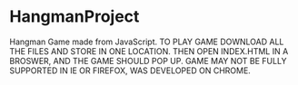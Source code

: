 # HangmanProject
Hangman Game made from JavaScript.
TO PLAY GAME DOWNLOAD ALL THE FILES AND STORE IN ONE LOCATION.  THEN OPEN INDEX.HTML IN A BROSWER, AND THE GAME SHOULD POP UP.
GAME MAY NOT BE FULLY SUPPORTED IN IE OR FIREFOX, WAS DEVELOPED ON CHROME.
